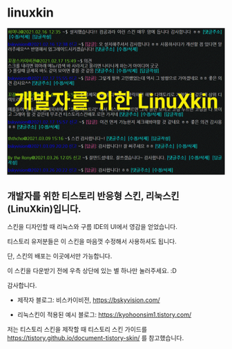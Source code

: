 # linuxkin

![리눅스킨](./preview.gif)

## 개발자를 위한 티스토리 반응형 스킨, 리눅스킨(LinuXkin)입니다.

스킨을 디자인할 때 리눅스와 구름 IDE의 UI에서 영감을 얻었습니다.  

티스토리 유저분들은 이 스킨을 마음껏 수정해서 사용하셔도 됩니다. 

단, 스킨의 배포는 이곳에서만 가능합니다. 

이 스킨을 다운받기 전에 우측 상단에 있는 별 하나만 눌러주세요. :D

감사합니다. 



* 제작자 블로그: 비스카이비전, https://bskyvision.com/

* 리눅스킨이 적용된 예시 블로그: https://kyohoonsim1.tistory.com/


저는 티스토리 스킨을 제작할 때 티스토리 스킨 가이드를 https://tistory.github.io/document-tistory-skin/ 를 참고했습니다.